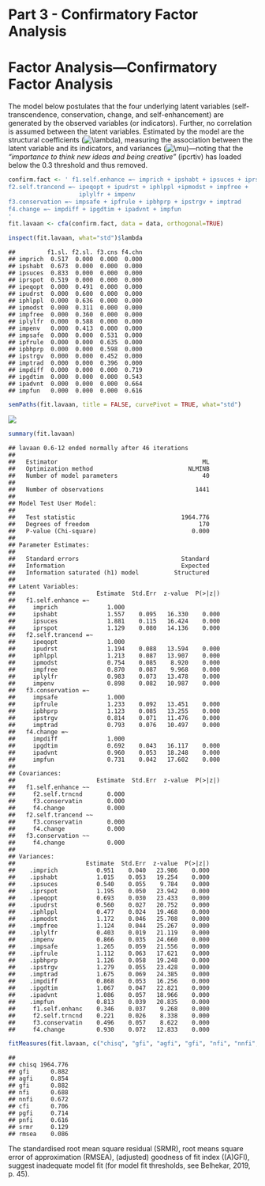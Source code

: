 Part 3 - Confirmatory Factor Analysis
================

# Factor Analysis—Confirmatory Factor Analysis

The model below postulates that the four underlying latent variables
(self-transcendence, conservation, change, and self-enhancement) are
generated by the observed variables (or indicators). Further, no
correlation is assumed between the latent variables. Estimated by the
model are the structural coefficients
(![\\lambda](https://latex.codecogs.com/png.image?%5Cdpi%7B110%7D&space;%5Cbg_white&space;%5Clambda "\lambda")),
measuring the association between the latent variable and its
indicators, and variances
(![\\mu](https://latex.codecogs.com/png.image?%5Cdpi%7B110%7D&space;%5Cbg_white&space;%5Cmu "\mu"))—noting
that the *“importance to think new ideas and being creative”* (ipcrtiv)
has loaded below the 0.3 threshold and thus removed.

``` r
confirm.fact <- ' f1.self.enhance =~ imprich + ipshabt + ipsuces + iprspot
f2.self.trancend =~ ipeqopt + ipudrst + iphlppl +ipmodst + impfree + 
                    iplylfr + impenv
f3.conservation =~ impsafe + ipfrule + ipbhprp + ipstrgv + imptrad
f4.change =~ impdiff + ipgdtim + ipadvnt + impfun
'
fit.lavaan <- cfa(confirm.fact, data = data, orthogonal=TRUE)

inspect(fit.lavaan, what="std")$lambda
```

    ##         f1.sl. f2.sl. f3.cns f4.chn
    ## imprich  0.517  0.000  0.000  0.000
    ## ipshabt  0.673  0.000  0.000  0.000
    ## ipsuces  0.833  0.000  0.000  0.000
    ## iprspot  0.519  0.000  0.000  0.000
    ## ipeqopt  0.000  0.491  0.000  0.000
    ## ipudrst  0.000  0.600  0.000  0.000
    ## iphlppl  0.000  0.636  0.000  0.000
    ## ipmodst  0.000  0.311  0.000  0.000
    ## impfree  0.000  0.360  0.000  0.000
    ## iplylfr  0.000  0.588  0.000  0.000
    ## impenv   0.000  0.413  0.000  0.000
    ## impsafe  0.000  0.000  0.531  0.000
    ## ipfrule  0.000  0.000  0.635  0.000
    ## ipbhprp  0.000  0.000  0.598  0.000
    ## ipstrgv  0.000  0.000  0.452  0.000
    ## imptrad  0.000  0.000  0.396  0.000
    ## impdiff  0.000  0.000  0.000  0.719
    ## ipgdtim  0.000  0.000  0.000  0.543
    ## ipadvnt  0.000  0.000  0.000  0.664
    ## impfun   0.000  0.000  0.000  0.616

``` r
semPaths(fit.lavaan, title = FALSE, curvePivot = TRUE, what="std")
```

![](Part-3---Confirmatory-Factor-Analysis_files/figure-gfm/unnamed-chunk-1-1.png)<!-- -->

``` r
summary(fit.lavaan)
```

    ## lavaan 0.6-12 ended normally after 46 iterations
    ## 
    ##   Estimator                                         ML
    ##   Optimization method                           NLMINB
    ##   Number of model parameters                        40
    ## 
    ##   Number of observations                          1441
    ## 
    ## Model Test User Model:
    ##                                                       
    ##   Test statistic                              1964.776
    ##   Degrees of freedom                               170
    ##   P-value (Chi-square)                           0.000
    ## 
    ## Parameter Estimates:
    ## 
    ##   Standard errors                             Standard
    ##   Information                                 Expected
    ##   Information saturated (h1) model          Structured
    ## 
    ## Latent Variables:
    ##                       Estimate  Std.Err  z-value  P(>|z|)
    ##   f1.self.enhance =~                                     
    ##     imprich              1.000                           
    ##     ipshabt              1.557    0.095   16.330    0.000
    ##     ipsuces              1.881    0.115   16.424    0.000
    ##     iprspot              1.129    0.080   14.136    0.000
    ##   f2.self.trancend =~                                    
    ##     ipeqopt              1.000                           
    ##     ipudrst              1.194    0.088   13.594    0.000
    ##     iphlppl              1.213    0.087   13.907    0.000
    ##     ipmodst              0.754    0.085    8.920    0.000
    ##     impfree              0.870    0.087    9.968    0.000
    ##     iplylfr              0.983    0.073   13.478    0.000
    ##     impenv               0.898    0.082   10.987    0.000
    ##   f3.conservation =~                                     
    ##     impsafe              1.000                           
    ##     ipfrule              1.233    0.092   13.451    0.000
    ##     ipbhprp              1.123    0.085   13.255    0.000
    ##     ipstrgv              0.814    0.071   11.476    0.000
    ##     imptrad              0.793    0.076   10.497    0.000
    ##   f4.change =~                                           
    ##     impdiff              1.000                           
    ##     ipgdtim              0.692    0.043   16.117    0.000
    ##     ipadvnt              0.960    0.053   18.248    0.000
    ##     impfun               0.731    0.042   17.602    0.000
    ## 
    ## Covariances:
    ##                       Estimate  Std.Err  z-value  P(>|z|)
    ##   f1.self.enhance ~~                                     
    ##     f2.self.trncnd       0.000                           
    ##     f3.conservatin       0.000                           
    ##     f4.change            0.000                           
    ##   f2.self.trancend ~~                                    
    ##     f3.conservatin       0.000                           
    ##     f4.change            0.000                           
    ##   f3.conservation ~~                                     
    ##     f4.change            0.000                           
    ## 
    ## Variances:
    ##                    Estimate  Std.Err  z-value  P(>|z|)
    ##    .imprich           0.951    0.040   23.986    0.000
    ##    .ipshabt           1.015    0.053   19.254    0.000
    ##    .ipsuces           0.540    0.055    9.784    0.000
    ##    .iprspot           1.195    0.050   23.942    0.000
    ##    .ipeqopt           0.693    0.030   23.433    0.000
    ##    .ipudrst           0.560    0.027   20.752    0.000
    ##    .iphlppl           0.477    0.024   19.468    0.000
    ##    .ipmodst           1.172    0.046   25.708    0.000
    ##    .impfree           1.124    0.044   25.267    0.000
    ##    .iplylfr           0.403    0.019   21.119    0.000
    ##    .impenv            0.866    0.035   24.660    0.000
    ##    .impsafe           1.265    0.059   21.556    0.000
    ##    .ipfrule           1.112    0.063   17.621    0.000
    ##    .ipbhprp           1.126    0.058   19.248    0.000
    ##    .ipstrgv           1.279    0.055   23.428    0.000
    ##    .imptrad           1.675    0.069   24.385    0.000
    ##    .impdiff           0.868    0.053   16.256    0.000
    ##    .ipgdtim           1.067    0.047   22.821    0.000
    ##    .ipadvnt           1.086    0.057   18.966    0.000
    ##    .impfun            0.813    0.039   20.835    0.000
    ##     f1.self.enhanc    0.346    0.037    9.268    0.000
    ##     f2.self.trncnd    0.221    0.026    8.338    0.000
    ##     f3.conservatin    0.496    0.057    8.622    0.000
    ##     f4.change         0.930    0.072   12.833    0.000

``` r
fitMeasures(fit.lavaan, c("chisq", "gfi", "agfi", "gfi", "nfi", "nnfi", "cfi", "pgfi", "pnfi", "srmr", "RMSEA"), output = "matrix")
```

    ##               
    ## chisq 1964.776
    ## gfi      0.882
    ## agfi     0.854
    ## gfi      0.882
    ## nfi      0.688
    ## nnfi     0.672
    ## cfi      0.706
    ## pgfi     0.714
    ## pnfi     0.616
    ## srmr     0.129
    ## rmsea    0.086

The standardised root mean square residual (SRMR), root means square
error of approximation (RMSEA), (adjusted) goodness of fit index
((A)GFI), suggest inadequate model fit (for model fit thresholds, see
Belhekar, 2019, p. 45).
